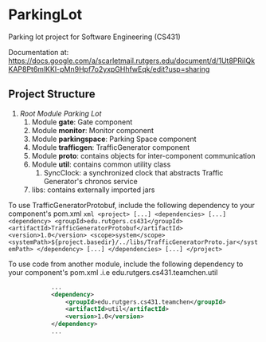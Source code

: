 # ParkingLot
Parking lot project for Software Engineering (CS431)

Documentation at: 
https://docs.google.com/a/scarletmail.rutgers.edu/document/d/1Ut8PRiIQkKAP8Pt6mlKKI-pMn9Hpf7o2yxpGHhfwEqk/edit?usp=sharing

## Project Structure

1. *Root Module Parking Lot*
    1. Module **gate**: Gate component
    1. Module **monitor**: Monitor component
    1. Module **parkingspace**: Parking Space component 
    1. Module **trafficgen**: TrafficGenerator component
    1. Module **proto**: contains objects for inter-component communication 
    1. Module **util**: contains common utility class
        1. SyncClock: a synchronized clock that abstracts Traffic Generator's chronos service    
    1. libs: contains externally imported jars
    
    
To use TrafficGeneratorProtobuf, include the following dependency to your component's pom.xml
    ```xml
     <project>
     [...]
        <dependencies>
        [...]
            <dependency>
                <groupId>edu.rutgers.cs431</groupId>
                <artifactId>TrafficGeneratorProtobuf</artifactId>
                <version>1.0</version>
                <scope>system</scope>
                <systemPath>${project.basedir}/../libs/TrafficGeneratorProto.jar</systemPath>
            </dependency>
        [...]
        </dependencies>
    [...]
    </project>
    ```
    
To use code from another module, include the following dependency to your component's pom.xml
.i.e edu.rutgers.cs431.teamchen.util
```xml
            ...
            <dependency>
                <groupId>edu.rutgers.cs431.teamchen</groupId>
                <artifactId>util</artifactId>
                <version>1.0</version>
            </dependency>
            ...
 ```
 
 

